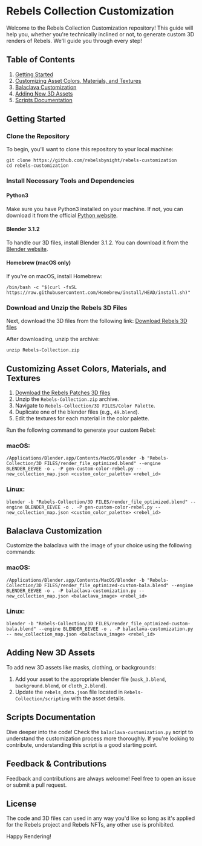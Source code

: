 # Rebels Collection Customization

Welcome to the Rebels Collection Customization repository! This guide will help you, whether you're technically inclined or not, to generate custom 3D renders of Rebels. We'll guide you through every step!

## Table of Contents
1. [Getting Started](#getting-started)
2. [Customizing Asset Colors, Materials, and Textures](#customizing-asset-colors-materials-and-textures)
3. [Balaclava Customization](#balaclava-customization)
4. [Adding New 3D Assets](#adding-new-3d-assets)
5. [Scripts Documentation](#scripts-documentation)

## Getting Started
### Clone the Repository
To begin, you'll want to clone this repository to your local machine:

```
git clone https://github.com/rebelsbynight/rebels-customization
cd rebels-customization
```

### Install Necessary Tools and Dependencies
#### Python3
Make sure you have Python3 installed on your machine. If not, you can download it from the official [Python website](https://www.python.org/downloads/).

#### Blender 3.1.2
To handle our 3D files, install Blender 3.1.2. You can download it from the [Blender website](https://www.blender.org/download/previous-versions/).

#### Homebrew (macOS only)
If you're on macOS, install Homebrew:

```
/bin/bash -c "$(curl -fsSL https://raw.githubusercontent.com/Homebrew/install/HEAD/install.sh)"
```

### Download and Unzip the Rebels 3D Files
Next, download the 3D files from the following link:
[Download Rebels 3D files](FIXME)

After downloading, unzip the archive:

```
unzip Rebels-Collection.zip
```

## Customizing Asset Colors, Materials, and Textures
1. [Download the Rebels Patches 3D files](FIXME)
2. Unzip the `Rebels-Collection.zip` archive.
3. Navigate to `Rebels-Collection/3D FILES/Color Palette`.
4. Duplicate one of the blender files (e.g., `49.blend`).
5. Edit the textures for each material in the color palette.

Run the following command to generate your custom Rebel:

### macOS:
```
/Applications/Blender.app/Contents/MacOS/Blender -b "Rebels-Collection/3D FILES/render_file_optimized.blend" --engine BLENDER_EEVEE -o . -P gen-custom-color-rebel.py -- new_collection_map.json <custom_color_palette> <rebel_id>
```

### Linux:
```
blender -b "Rebels-Collection/3D FILES/render_file_optimized.blend" --engine BLENDER_EEVEE -o . -P gen-custom-color-rebel.py -- new_collection_map.json <custom_color_palette> <rebel_id>
```

## Balaclava Customization
Customize the balaclava with the image of your choice using the following commands:

### macOS:
```
/Applications/Blender.app/Contents/MacOS/Blender -b "Rebels-Collection/3D FILES/render_file_optimized-custom-bala.blend" --engine BLENDER_EEVEE -o . -P balaclava-customization.py -- new_collection_map.json <balaclava_image> <rebel_id>
```

### Linux:
```
blender -b "Rebels-Collection/3D FILES/render_file_optimized-custom-bala.blend" --engine BLENDER_EEVEE -o . -P balaclava-customization.py -- new_collection_map.json <balaclava_image> <rebel_id>
```

## Adding New 3D Assets
To add new 3D assets like masks, clothing, or backgrounds:

1. Add your asset to the appropriate blender file (`mask_3.blend`, `background.blend`, or `cloth_2.blend`).
2. Update the `rebels_data.json` file located in `Rebels-Collection/scripting` with the asset details.

## Scripts Documentation
Dive deeper into the code! Check the `balaclava-customization.py` script to understand the customization process more thoroughly. If you're looking to contribute, understanding this script is a good starting point.

## Feedback & Contributions
Feedback and contributions are always welcome! Feel free to open an issue or submit a pull request.

## License
The code and 3D files can used in any way you'd like so long as it's applied for the Rebels project and Rebels NFTs, any other use is prohibited.

Happy Rendering!

